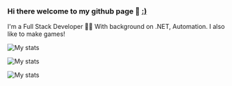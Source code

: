 ### Hi there welcome to my github page 👋 [:)](https://programmerhumor.io/?bimber_random_post=true)

 I'm a Full Stack Developer 👨‍💻 With background on .NET, Automation.
 I also like to make games!


![My stats](https://github-profile-summary-cards.vercel.app/api/cards/profile-details?username=nfpn&theme=discord_old_blurple)

![My stats](https://github-readme-stats.vercel.app/api?username=nfpn&count_private=true&theme=github_dark_dimmed&show_icons=true&rank_icon=github)

![My stats](https://github-readme-stats.vercel.app/api/top-langs/?username=nfpn&theme=github_dark_dimmed&hide_langs_below=1&layout=compact) 


<!--
**NFPN/NFPN** is a ✨ _special_ ✨ repository because its `README.md` (this file) appears on your GitHub profile.

Here are some ideas to get you started:

- 🔭 I’m currently working on ...
- 🌱 I’m currently learning ...
- 👯 I’m looking to collaborate on ...
- 🤔 I’m looking for help with ...
- 💬 Ask me about ...
- 📫 How to reach me: ...
- 😄 Pronouns: ...
- ⚡ Fun fact: ...
-->
